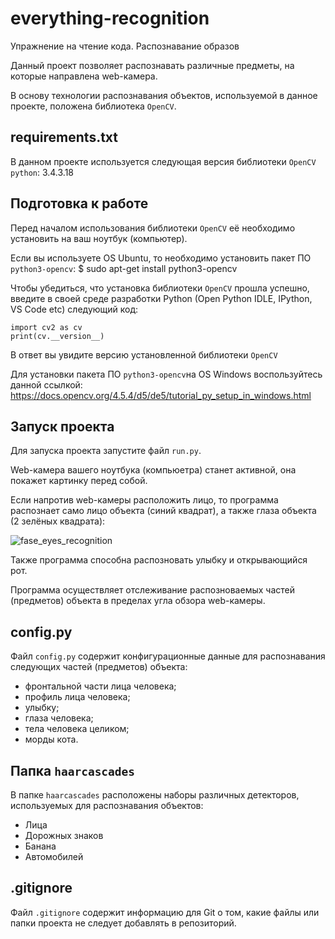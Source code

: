 # everything-recognition
Упражнение на чтение кода. Распознавание образов

Данный проект позволяет распознавать различные предметы, на которые направлена web-камера.

В основу технологии распознавания объектов, используемой в данное проекте, положена библиотека `OpenCV`.

## requirements.txt
В данном проекте используется следующая версия библиотеки `OpenCV python`: 3.4.3.18

## Подготовка к работе
Перед началом использования библиотеки `OpenCV` её необходимо установить на ваш ноутбук (компьютер).

Если вы используете OS Ubuntu, то необходимо установить пакет ПО `python3-opencv`:
$ sudo apt-get install python3-opencv

Чтобы убедиться, что установка библиотеки `OpenCV` прошла успешно, введите в своей среде разработки Python (Open Python IDLE, IPython, VS Code etc) следующий код:

```
import cv2 as cv
print(cv.__version__) 
```

В ответ вы увидите версию установленной библиотеки `OpenCV`

Для установки пакета ПО `python3-opencv`на OS Windows воспользуйтесь данной ссылкой: https://docs.opencv.org/4.5.4/d5/de5/tutorial_py_setup_in_windows.html

## Запуск проекта
Для запуска проекта запустите файл `run.py`.

Web-камера вашего ноутбука (компьюетра) станет активной, она покажет картинку перед собой. 

Если напротив web-камеры расположить лицо, то программа распознает само лицо объекта (синий квадрат), а также глаза объекта (2 зелёных квадрата):

![fase_eyes_recognition](https://user-images.githubusercontent.com/37913906/143988980-ef9a7898-f707-4f87-bfa5-76860d29a420.png)

Также программа способна распозновать улыбку и открывающийся рот. 

Программа осуществляет отслеживание распозноваемых частей (предметов) объекта в пределах угла обзора web-камеры.

## config.py
Файл `config.py` содержит конфигурационные данные для распознавания следующих частей (предметов) объекта:
- фронтальной части лица человека;
- профиль лица человека;
- улыбку;
- глаза человека;
- тела человека целиком;
- морды кота.

## Папка `haarcascades`

В папке `haarcascades` расположены наборы различных детекторов, используемых для распознавания объектов:
- Лица
- Дорожных знаков
- Банана
- Автомобилей

## .gitignore
Файл `.gitignore` содержит информацию для Git о том, какие файлы или папки проекта не следует добавлять в репозиторий.
